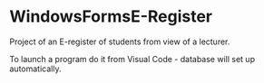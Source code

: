 # WindowsFormsE-Register
Project of an E-register of students from view of a lecturer.

To launch a program do it from Visual Code - database will set up automatically.
